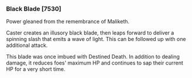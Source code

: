 ### Black Blade [7530]

Power gleaned from the remembrance of Maliketh.

Caster creates an illusory black blade, then leaps forward to deliver a spinning slash that emits a wave of light. This can be followed up with one additional attack.

This blade was once imbued with Destined Death. In addition to dealing damage, it reduces foes' maximum HP and continues to sap their current HP for a very short time.